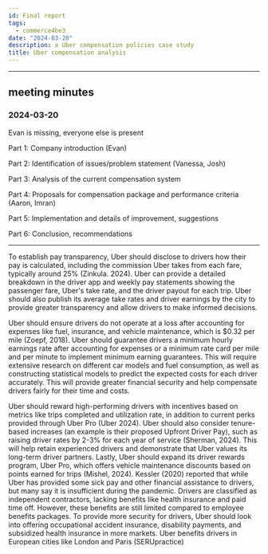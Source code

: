 ```yaml
---
id: Final report
tags:
  - commerce4be3
date: "2024-03-20"
description: a Uber compensation policies case study
title: Uber compensation analysis
---
```


---

## meeting minutes

### 2024-03-20

Evan is missing, everyone else is present

Part 1: Company introduction (Evan)

Part 2: Identification of issues/problem statement (Vanessa, Josh)

Part 3: Analysis of the current compensation system

Part 4: Proposals for compensation package and performance criteria (Aaron, Imran)

Part 5: Implementation and details of improvement, suggestions

Part 6: Conclusion, recommendations

---

To establish pay transparency, Uber should disclose to drivers how their pay is calculated, including the commission Uber takes from each fare, typically around 25% (Zinkula. 2024). Uber can provide a detailed breakdown in the driver app and weekly pay statements showing the passenger fare, Uber's take rate, and the driver payout for each trip. Uber should also publish its average take rates and driver earnings by the city to provide greater transparency and allow drivers to make informed decisions.

Uber should ensure drivers do not operate at a loss after accounting for expenses like fuel, insurance, and vehicle maintenance, which is $0.32 per mile (Zoepf, 2018). Uber should guarantee drivers a minimum hourly earnings rate after accounting for expenses or a minimum rate card per mile and per minute to implement minimum earning guarantees. This will require extensive research on different car models and fuel consumption, as well as constructing statistical models to predict the expected costs for each driver accurately. This will provide greater financial security and help compensate drivers fairly for their time and costs.

Uber should reward high-performing drivers with incentives based on metrics like trips completed and utilization rate, in addition to current perks provided through Uber Pro (Uber 2024). Uber should also consider tenure-based increases (an example is their proposed Upfront Driver Pay), such as raising driver rates by 2-3% for each year of service (Sherman, 2024). This will help retain experienced drivers and demonstrate that Uber values its long-term driver partners.
Lastly, Uber should expand its driver rewards program, Uber Pro, which offers vehicle maintenance discounts based on points earned for trips (Mishel, 2024). Kessler (2020) reported that while Uber has provided some sick pay and other financial assistance to drivers, but many say it is insufficient during the pandemic. Drivers are classified as independent contractors, lacking benefits like health insurance and paid time off. However, these benefits are still limited compared to employee benefits packages. To provide more security for drivers, Uber should look into offering occupational accident insurance, disability payments, and subsidized health insurance in more markets. Uber benefits drivers in European cities like London and Paris (SERUpractice)
